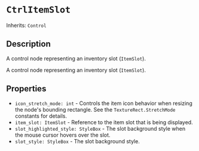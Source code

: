 # `CtrlItemSlot`

Inherits: `Control`

## Description

A control node representing an inventory slot (`ItemSlot`).

A control node representing an inventory slot (`ItemSlot`).

## Properties

* `icon_stretch_mode: int` - Controls the item icon behavior when resizing the node's bounding rectangle. See the `TextureRect.StretchMode` constants for details.
* `item_slot: ItemSlot` - Reference to the item slot that is being displayed.
* `slot_highlighted_style: StyleBox` - The slot background style when the mouse cursor hovers over the slot.
* `slot_style: StyleBox` - The slot background style.

